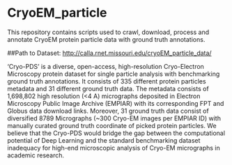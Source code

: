 # CryoEM_particle
This repository contains scripts used to crawl, download, process and annotate CryoEM protein particle data with ground truth annotations.

##Path to Dataset:
http://calla.rnet.missouri.edu/cryoEM_particle_data/

‘Cryo-PDS’ is a diverse, open-access, high-resolution Cryo-Electron Microscopy protein dataset for single particle analysis with benchmarking ground truth annotations. It consists of 335 different protein particles metadata and 31 different ground truth data. The metadata consists of 1,698,802 high resolution (<4 A) micrographs deposited in Electron Microscopy Public Image Archive (EMPIAR) with its corresponding FPT and Globus data download links. Moreover, 31 ground truth data consist of diversified 8789 Micrographs (~300 Cryo-EM images per EMPIAR ID) with manually curated ground truth coordinate of picked protein particles. We believe that the Cryo-PDS would bridge the gap between the computational potential of Deep Learning and the standard benchmarking dataset inadequacy for high-end microscopic analysis of Cryo-EM micrographs in academic research. 



